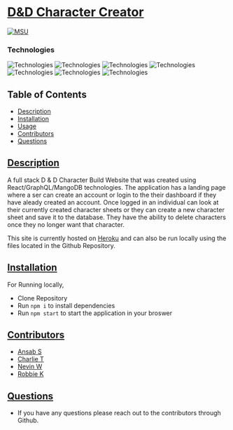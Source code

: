 # [D&D Character Creator](https://github.com/nwithee/dnd-app)

[![MSU](https://img.shields.io/badge/MSU-Coding%20Bootcamp-green/)](https://bootcamp.msu.edu/)

### Technologies

![Technologies](https://img.shields.io/badge/Technologies-React-white)
![Technologies](https://img.shields.io/badge/Technologies-CSS-white)
![Technologies](https://img.shields.io/badge/Technologies-GraphQL-white)
![Technologies](https://img.shields.io/badge/Technologies-Heroku-white)
![Technologies](https://img.shields.io/badge/Technologies-Javascript-white)
![Technologies](https://img.shields.io/badge/Technologies-MangoDB-white)
![Technologies](https://img.shields.io/badge/Technologies-Apollo-white)

## Table of Contents

- [Description](#description)
- [Installation](#installation)
- [Usage](#usage)
- [Contributors](#contributors)
- [Questions](#questions)

## [Description](#table-of-contents)

A full stack D & D Character Build Website that was created using React/GraphQL/MangoDB technologies. The application has a landing page where a ser can create an account or login to the their dashboard if they have aleady created an account. Once logged in an individual can look at their currently created character sheets or they can create a new character sheet and save it to the database. They have the ability to delete characters once they no longer want that character. 

This site is currently hosted on [Heroku](https://dndfinalproject.herokuapp.com/) and can also be run locally using the files located in the Github Repository.

## [Installation](#table-of-contents)

For Running locally, 
- Clone Repository
- Run `npm i` to install dependencies
- Run `npm start` to start the application in your broswer


## [Contributors](#table-of-contents)

- [Ansab S](https://github.com/asidiki)
- [Charlie T](https://github.com/soulslurpee)
- [Nevin W](https://github.com/nwithee)
- [Robbie K](https://github.com/shorty008)

## [Questions](#table-of-contents)

- If you have any questions please reach out to the contributors through Github. 
